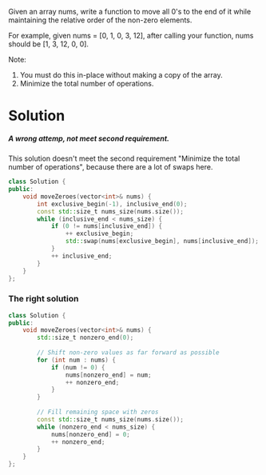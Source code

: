 Given an array nums, write a function to move all 0's to the end of it while maintaining the relative order of the non-zero elements.

For example, given nums = [0, 1, 0, 3, 12], after calling your function, nums should be [1, 3, 12, 0, 0].

Note:
1. You must do this in-place without making a copy of the array.
2. Minimize the total number of operations.

# Solution
  
##### A wrong attemp, not meet second requirement.

  This solution doesn't meet the second requirement "Minimize the total number of operations", because there are a lot of swaps here.
  
```cpp  
class Solution {
public:
    void moveZeroes(vector<int>& nums) {
        int exclusive_begin(-1), inclusive_end(0);
        const std::size_t nums_size(nums.size());
        while (inclusive_end < nums_size) {
            if (0 != nums[inclusive_end]) {
                ++ exclusive_begin;
                std::swap(nums[exclusive_begin], nums[inclusive_end]);
            }
            ++ inclusive_end;
        }
    }
};
```

### The right solution

```cpp
class Solution {
public:
    void moveZeroes(vector<int>& nums) {
        std::size_t nonzero_end(0);
        
        // Shift non-zero values as far forward as possible
        for (int num : nums) {
            if (num != 0) {
                nums[nonzero_end] = num;
                ++ nonzero_end;
            }
        }
        
        // Fill remaining space with zeros
        const std::size_t nums_size(nums.size());
        while (nonzero_end < nums_size) {
            nums[nonzero_end] = 0;
            ++ nonzero_end;
        }
    }
};
```
